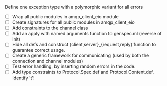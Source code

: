 Define one exception type with a polymorphic variant for all errors
- [ ] Wrap all public modules in amqp_client_eio module
- [ ] Create signatures for all public modules in amqp_client_eio
- [ ] Add constraints to the channel class
- [ ] Add an apply with named arguments function to genspec.ml (reverse of init)
- [ ] Hide all defs and construct {client,server}_{request,reply} function to guarantee correct usage.
- [ ] Create a generic framework for communicating (used by both the connection and channel modules)
- [ ] Test error handling, by inserting random errors in the code.
- [ ] Add type constraints to Protocol.Spec.def and Protocol.Content.def. Identify 't'!
